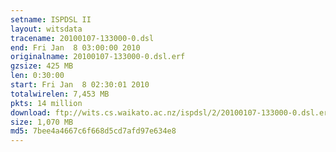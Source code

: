 ```yaml
---
setname: ISPDSL II
layout: witsdata
tracename: 20100107-133000-0.dsl
end: Fri Jan  8 03:00:00 2010
originalname: 20100107-133000-0.dsl.erf
gzsize: 425 MB
len: 0:30:00
start: Fri Jan  8 02:30:01 2010
totalwirelen: 7,453 MB
pkts: 14 million
download: ftp://wits.cs.waikato.ac.nz/ispdsl/2/20100107-133000-0.dsl.erf.gz
size: 1,070 MB
md5: 7bee4a4667c6f668d5cd7afd97e634e8
---
```

